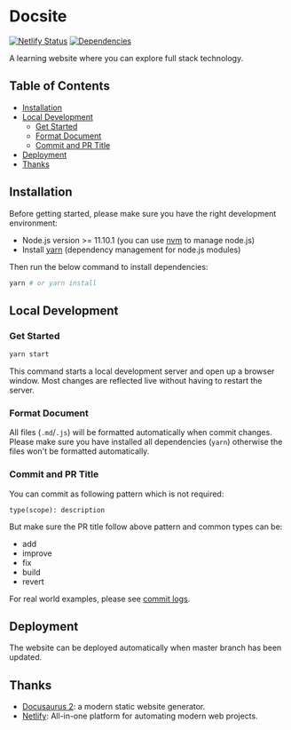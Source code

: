# Docsite

[![Netlify Status][netlify-image]][netlify-url] [![Dependencies][dependencies-image]][dependencies-url]

A learning website where you can explore full stack technology.

## Table of Contents

- [Installation](#installation)
- [Local Development](#local-development)
  - [Get Started](#get-started)
  - [Format Document](#format-document)
  - [Commit and PR Title](#commit-and-pr-title)
- [Deployment](#deployment)
- [Thanks](#thanks)

## Installation

Before getting started, please make sure you have the right development environment:

- Node.js version >= 11.10.1 (you can use [nvm](https://github.com/nvm-sh/nvm) to manage node.js)
- Install [yarn](https://yarnpkg.com/en/docs/install#mac-stable) (dependency management for node.js modules)

Then run the below command to install dependencies:

```sh
yarn # or yarn install
```

## Local Development

### Get Started

```sh
yarn start
```

This command starts a local development server and open up a browser window. Most changes are reflected live without having to restart the server.

### Format Document

All files (`.md`/`.js`) will be formatted automatically when commit changes. Please make sure you have installed all dependencies (`yarn`) otherwise the files won't be formatted automatically.

### Commit and PR Title

You can commit as following pattern which is not required:

```text
type(scope): description
```

But make sure the PR title follow above pattern and common types can be:

- add
- improve
- fix
- build
- revert

For real world examples, please see [commit logs](https://github.com/ThinkBucket/docsite/commits/master).

## Deployment

The website can be deployed automatically when master branch has been updated.

## Thanks

- [Docusaurus 2](https://github.com/facebook/docusaurus): a modern static website generator.
- [Netlify](https://www.netlify.com/): All-in-one platform for automating modern web projects.

[netlify-image]: https://api.netlify.com/api/v1/badges/adf81997-fa00-404e-a542-24a510d41d82/deploy-status
[dependencies-image]: https://badgen.net/david/dep/ThinkBucket/docsite
[netlify-url]: (https://app.netlify.com/sites/thinkbucket/deploys)
[dependencies-url]: https://david-dm.org/ThinkBucket/docsite
